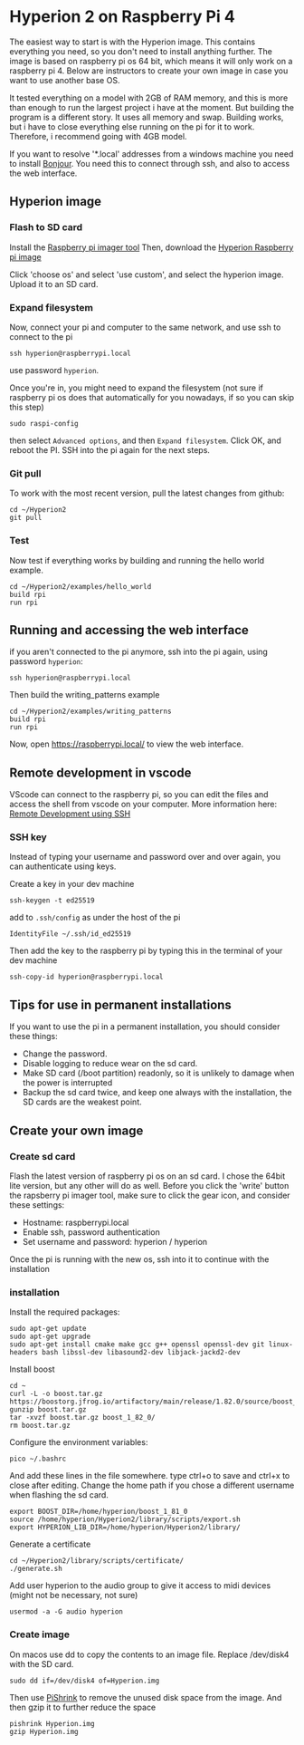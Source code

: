 # Hyperion 2 on Raspberry Pi 4

The easiest way to start is with the Hyperion image. This contains everything you need, so you don't need to install anything further. The image is based on raspberry pi os 64 bit, which means it will only work on a raspberry pi 4. Below are instructors to create your own image in case you want to use another base OS. 

It tested everything on a model with 2GB of RAM memory, and this is more than enough to run the largest project i have at the moment. But building the program is a different story. It uses all memory and swap. Building works, but i have to close everything else running on the pi for it to work. Therefore, i recommend going with 4GB model. 

If you want to resolve '*.local' addresses from a windows machine you need to install [Bonjour](https://support.apple.com/kb/DL999?locale=en_GB). You need this to connect through ssh, and also to access the web interface.

## Hyperion image

### Flash to SD card 
Install the [Raspberry pi imager tool](https://www.raspberrypi.com/software/)
Then, download the [Hyperion Raspberry pi image](https://drive.google.com/file/d/1CDTD0Jk2qYgchQpw8rUEoqbvZOGzG-S5/view?usp=sharing)

Click 'choose os' and select 'use custom', and select the hyperion image. Upload it to an SD card.

### Expand filesystem
Now, connect your pi and computer to the same network, and use ssh to connect to the pi
```
ssh hyperion@raspberrypi.local
```
use password `hyperion`.

Once you're in, you might need to expand the filesystem (not sure if raspberry pi os does that automatically for you nowadays, if so you can skip this step)
```
sudo raspi-config
```
then select `Advanced options`, and then `Expand filesystem`. Click OK, and reboot the PI. 
SSH into the pi again for the next steps.

### Git pull
To work with the most recent version, pull the latest changes from github:
```
cd ~/Hyperion2
git pull
```

### Test 
Now test if everything works by building and running the hello world example. 
```
cd ~/Hyperion2/examples/hello_world
build rpi
run rpi
```

## Running and accessing the web interface
if you aren't connected to the pi anymore, ssh into the pi again, using password `hyperion`:
```
ssh hyperion@raspberrypi.local
```

Then build the writing_patterns example
```
cd ~/Hyperion2/examples/writing_patterns
build rpi
run rpi
```

Now, open https://raspberrypi.local/ to view the web interface.

## Remote development in vscode
VScode can connect to the raspberry pi, so you can edit the files and access the shell from vscode on your computer.
More information here: [Remote Development using SSH](https://code.visualstudio.com/docs/remote/ssh)

### SSH key
Instead of typing your username and password over and over again, you can authenticate using keys.

Create a key in your dev machine
```
ssh-keygen -t ed25519
```

add to `.ssh/config` as under the host of the pi
```
IdentityFile ~/.ssh/id_ed25519
```

Then add the key to the raspberry pi by typing this in the terminal of your dev machine
```
ssh-copy-id hyperion@raspberrypi.local
```

## Tips for use in permanent installations
If you want to use the pi in a permanent installation, you should consider these things:
- Change the password.
- Disable logging to reduce wear on the sd card.
- Make SD card (/boot partition) readonly, so it is unlikely to damage when the power is interrupted 
- Backup the sd card twice, and keep one always with the installation, the SD cards are the weakest point.

## Create your own image

### Create sd card

Flash the latest version of raspberry pi os on an sd card. I chose the 64bit lite version, but any other will do as well. 
Before you click the 'write' button the rapsberry pi imager tool, make sure to click the gear icon, and consider these settings:
- Hostname: raspberrypi.local
- Enable ssh, password authentication
- Set username and password: hyperion / hyperion

Once the pi is running with the new os, ssh into it to continue with the installation

### installation
Install the required packages:
```
sudo apt-get update
sudo apt-get upgrade
sudo apt-get install cmake make gcc g++ openssl openssl-dev git linux-headers bash libssl-dev libasound2-dev libjack-jackd2-dev
```

Install boost
```
cd ~
curl -L -o boost.tar.gz https://boostorg.jfrog.io/artifactory/main/release/1.82.0/source/boost_1_82_0.tar.gz 
gunzip boost.tar.gz 
tar -xvzf boost.tar.gz boost_1_82_0/
rm boost.tar.gz
```

Configure the environment variables:
```
pico ~/.bashrc
```
And add these lines in the file somewhere. type ctrl+o to save and ctrl+x to close after editing. Change the home path if you chose a different username when flashing the sd card.
```
export BOOST_DIR=/home/hyperion/boost_1_81_0
source /home/hyperion/Hyperion2/library/scripts/export.sh
export HYPERION_LIB_DIR=/home/hyperion/Hyperion2/library/
```

Generate a certificate
```
cd ~/Hyperion2/library/scripts/certificate/
./generate.sh
```

Add user hyperion to the audio group to give it access to midi devices (might not be necessary, not sure)
```
usermod -a -G audio hyperion
```

### Create image
On macos use dd to copy the contents to an image file. Replace /dev/disk4 with the SD card. 
```
sudo dd if=/dev/disk4 of=Hyperion.img 
```
Then use [PiShrink](https://github.com/lisanet/PiShrink-macOS) to remove the unused disk space from the image. And then gzip it to further reduce the space
```
pishrink Hyperion.img
gzip Hyperion.img
```
